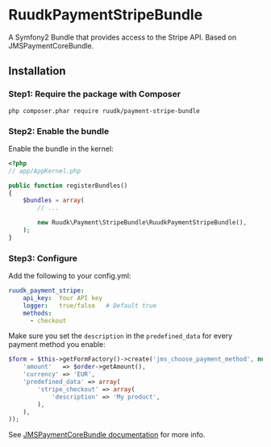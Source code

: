 RuudkPaymentStripeBundle
========================

A Symfony2 Bundle that provides access to the Stripe API. Based on JMSPaymentCoreBundle.

## Installation

### Step1: Require the package with Composer

````
php composer.phar require ruudk/payment-stripe-bundle
````

### Step2: Enable the bundle

Enable the bundle in the kernel:

``` php
<?php
// app/AppKernel.php

public function registerBundles()
{
    $bundles = array(
        // ...

        new Ruudk\Payment\StripeBundle\RuudkPaymentStripeBundle(),
    );
}
```

### Step3: Configure

Add the following to your config.yml:
```yaml
ruudk_payment_stripe:
    api_key:  Your API key
    logger:   true/false   # Default true
    methods:
      - checkout
```

Make sure you set the `description` in the `predefined_data` for every payment method you enable:
````php
$form = $this->getFormFactory()->create('jms_choose_payment_method', null, array(
    'amount'   => $order->getAmount(),
    'currency' => 'EUR',
    'predefined_data' => array(
        'stripe_checkout' => array(
            'description' => 'My product',
        ),
    ),
));
````

See [JMSPaymentCoreBundle documentation](http://jmsyst.com/bundles/JMSPaymentCoreBundle/master/usage) for more info.
